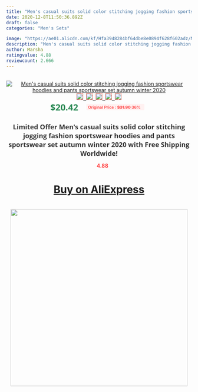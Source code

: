 ```yaml
---
title: "Men's casual suits solid color stitching jogging fashion sportswear hoodies and pants sportswear set autumn winter 2020"
date: 2020-12-8T11:50:36.892Z
draft: false
categories: "Men's Sets"

image: "https://ae01.alicdn.com/kf/Hfa3948284bf64dbe8e0894f628f602adz/Men-s-casual-suits-solid-color-stitching-jogging-fashion-sportswear-hoodies-and-pants-sportswear-set-autumn.jpg"
description: "Men's casual suits solid color stitching jogging fashion sportswear hoodies and pants sportswear set autumn winter 2020"
author: Marsha
ratingvalue: 4.88
reviewcount: 2.666
---
```

<br>
<div style="text-align: center;">
<a href="https://s.click.aliexpress.com/e/_9HzU85" target="_blank" rel="nofollow noopener noreferrer"><img alt="Men's casual suits solid color stitching jogging fashion sportswear hoodies and pants sportswear set autumn winter 2020" class="magnifier-image" src="https://ae01.alicdn.com/kf/Hfa3948284bf64dbe8e0894f628f602adz/Men-s-casual-suits-solid-color-stitching-jogging-fashion-sportswear-hoodies-and-pants-sportswear-set-autumn.jpg_640x640.jpg">
<br>
<img style="border:1px solid salmon" src="https://ae01.alicdn.com/kf/Hfa3948284bf64dbe8e0894f628f602adz/Men-s-casual-suits-solid-color-stitching-jogging-fashion-sportswear-hoodies-and-pants-sportswear-set-autumn.jpg_120x120.jpg">&nbsp;&nbsp;<img style="border:1px solid salmon" src="https://ae01.alicdn.com/kf/H2a5ab5b971c14526a76b79a0d5fd1d03R/Men-s-casual-suits-solid-color-stitching-jogging-fashion-sportswear-hoodies-and-pants-sportswear-set-autumn.jpg_120x120.jpg">&nbsp;&nbsp;<img style="border:1px solid salmon" src="https://ae01.alicdn.com/kf/H22fe80ae3d124f0ab3fb1d9fcd8b7b8b1/Men-s-casual-suits-solid-color-stitching-jogging-fashion-sportswear-hoodies-and-pants-sportswear-set-autumn.jpg_120x120.jpg">&nbsp;&nbsp;<img style="border:1px solid salmon" src="https://ae01.alicdn.com/kf/H7d0080f1d19b4b24adf30023669df484y/Men-s-casual-suits-solid-color-stitching-jogging-fashion-sportswear-hoodies-and-pants-sportswear-set-autumn.jpg_120x120.jpg">&nbsp;&nbsp;<img style="border:1px solid salmon" src="https://ae01.alicdn.com/kf/H3173dc37be654353b1a1adcf46f41dd1V/Men-s-casual-suits-solid-color-stitching-jogging-fashion-sportswear-hoodies-and-pants-sportswear-set-autumn.jpg_120x120.jpg"></a></div><br0>
<div style="text-align: center;"><span style="background-color: white; border: 0px; box-sizing: border-box; color: seagreen; display: inline-block; font-family: &quot;open sans&quot; , &quot;arial&quot; , &quot;helvetica&quot; , sans-serif , &quot;heiti&quot;; font-size: 24px; font-stretch: inherit; font-weight: 700; line-height: inherit; margin: 0px 10px 0px 0px; padding: 0px; vertical-align: middle;">$20.42 </span>
<span style="background: rgb(255 , 241 , 241); border-radius: 3px; border: 0px; box-sizing: border-box; color: #ff4747; display: inline-block; font-family: inherit; font-size: 12px; font-stretch: inherit; font-style: inherit; font-variant: inherit; font-weight: 600; line-height: inherit; margin: 0px; padding: 2px 5px; transform: scale(0.9); vertical-align: middle;">Original Price : <b style="text-decoration: line-through;">$31.90 </b> 36%&nbsp;&nbsp;</span></div>
<h1 style="color: #333333; display: inline-block; font-family: &quot;open sans&quot; , &quot;arial&quot; , &quot;helvetica&quot; , sans-serif , &quot;heiti&quot;; font-size: 18px; font-stretch: inherit; font-weight: 700; text-align: center;">Limited Offer Men's casual suits solid color stitching jogging fashion sportswear hoodies and pants sportswear set autumn winter 2020 with Free Shipping Worldwide!</h1>
<div style="color: #ff4747; text-align: center;">
<img src="https://4.bp.blogspot.com/-M0ZcTcb-5uY/XleCXlxnR4I/AAAAAAAAAEc/OrjgMkXV1oMQFaCRZj5HQwOCBcu3w1FegCPcBGAYYCw/s1600/star.png" style="height: 15px;">&nbsp;<b>4.88</b></div>
<div class="button_cont" align="center"><a class="buynow_a" href="https://s.click.aliexpress.com/e/_9HzU85" target="_blank" rel="nofollow noopener noreferrer"><H1>Buy on AliExpress</H1></a></div><br>
<div class="separator" style="clear: both; text-align: center;">
<img src="https://lh3.googleusercontent.com/-pTy5HemUv9M/XlePHvY0dAI/AAAAAAAAAE4/0nX5iRUoIWY8eMW9Dpxeirr157OZliDIgCLcBGAsYHQ/s1600/badge.gif" width="480">
</div>
